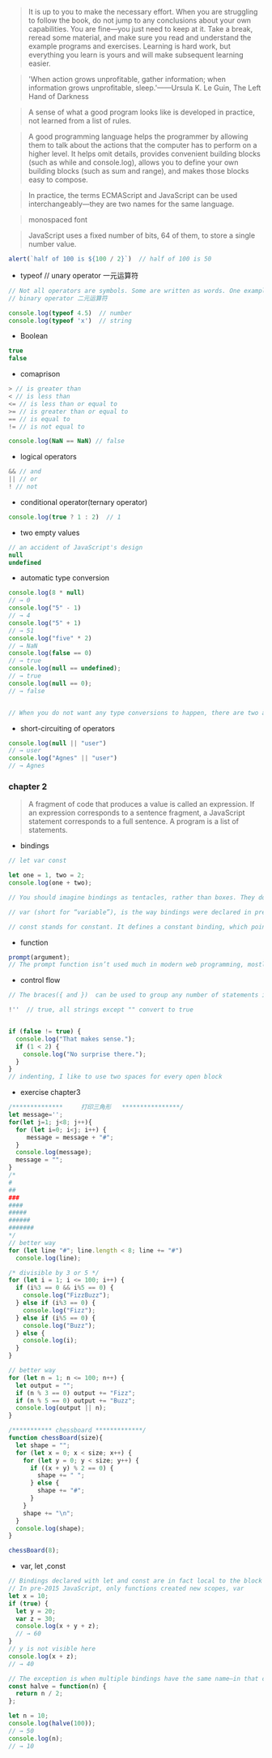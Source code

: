 > It is up to you to make the necessary effort. When you are struggling to follow the book, do not jump to any conclusions about your own capabilities. You are fine—you just need to keep at it. Take a break, reread some material, and make sure you read and understand the example programs and exercises. Learning is hard work, but everything you learn is yours and will make subsequent learning easier.

> 'When action grows unprofitable, gather information; when information grows unprofitable, sleep.'——Ursula K. Le Guin, The Left Hand of Darkness

> A sense of what a good program looks like is developed in practice, not learned from a list of rules.

> A good programming language helps the programmer by allowing them to talk about the actions that the computer has to perform on a higher level. It helps omit details, provides convenient building blocks (such as while and console.log), allows you to define your own building blocks (such as sum and range), and makes those blocks easy to compose.

>  In practice, the terms ECMAScript and JavaScript can be used interchangeably—they are two names for the same language.

> monospaced font

> JavaScript uses a fixed number of bits, 64 of them, to store a single number value.

```javascript
alert(`half of 100 is ${100 / 2}`)  // half of 100 is 50
```

-  typeof  // unary operator 一元运算符 
```javascript
// Not all operators are symbols. Some are written as words. One example is the typeof operator, which produces a string value naming the type of the value you give it.
// binary operator 二元运算符

console.log(typeof 4.5)  // number
console.log(typeof 'x')  // string

```

- Boolean
```javascript
true
false
```

- comaprison
```javascript
> // is greater than
< // is less than
<= // is less than or equal to 
>= // is greater than or equal to
== // is equal to
!= // is not equal to 

console.log(NaN == NaN) // false
```

- logical operators
```javascript
&& // and
|| // or
! // not
```

- conditional operator(ternary operator)
```javascript
console.log(true ? 1 : 2)  // 1
```

- two empty values
```javascript
// an accident of JavaScript's design
null
undefined
```

- automatic type conversion
```javascript
console.log(8 * null)
// → 0
console.log("5" - 1)
// → 4
console.log("5" + 1)
// → 51
console.log("five" * 2)
// → NaN
console.log(false == 0)
// → true
console.log(null == undefined);
// → true
console.log(null == 0);
// → false


// When you do not want any type conversions to happen, there are two additional operators: === and !==. 
```

- short-circuiting of operators
```javascript
console.log(null || "user")
// → user
console.log("Agnes" || "user")
// → Agnes
```

### chapter 2

> A fragment of code that produces a value is called an expression.
> If an expression corresponds to a sentence fragment, a JavaScript statement corresponds to a full sentence. A program is a list of statements.

- bindings  
```javascript
// let var const

let one = 1, two = 2;
console.log(one + two);

// You should imagine bindings as tentacles, rather than boxes. They do not contain values; they grasp them—two bindings can refer to the same value. 

// var (short for “variable”), is the way bindings were declared in pre-2015 JavaScript. 

// const stands for constant. It defines a constant binding, which points at the same value for as long as it lives.
```

- function
```javascript
prompt(argument);
// The prompt function isn’t used much in modern web programming, mostly because you have no control over the way the resulting dialog looks, but can be helpful in toy programs and experiments.
```

- control flow
```javascript
// The braces({ and })  can be used to group any number of statements into a single statement, called a block.

!''  // true, all strings except "" convert to true


if (false != true) {
  console.log("That makes sense.");
  if (1 < 2) {
    console.log("No surprise there.");
  }
}
// indenting, I like to use two spaces for every open block
```

- exercise chapter3
```javascript
/**************     打印三角形   ****************/
let message='';
for(let j=1; j<8; j++){
  for (let i=0; i<j; i++) {
     message = message + "#";
  }
  console.log(message);
  message = "";
}
/*
#
##
###
####
#####
######
#######
*/
// better way
for (let line "#"; line.length < 8; line += "#")
  console.log(line);

/* divisible by 3 or 5 */
for (let i = 1; i <= 100; i++) {
  if (i%3 == 0 && i%5 == 0) {
    console.log("FizzBuzz");
  } else if (i%3 == 0) {
    console.log("Fizz");
  } else if (i%5 == 0) {
    console.log("Buzz");
  } else {
    console.log(i);
  }
}

// better way
for (let n = 1; n <= 100; n++) {
  let output = "";
  if (n % 3 == 0) output += "Fizz";
  if (n % 5 == 0) output += "Buzz";
  console.log(output || n);
}

/*********** chessboard *************/
function chessBoard(size){
  let shape = "";
  for (let x = 0; x < size; x++) {
    for (let y = 0; y < size; y++) {
      if ((x + y) % 2 == 0) {
        shape += " ";
      } else {
        shape += "#";
      }
    }
    shape += "\n";
  }
  console.log(shape);
}

chessBoard(8);
```


- var, let ,const
```javascript
// Bindings declared with let and const are in fact local to the block that they are declared in
// In pre-2015 JavaScript, only functions created new scopes, var
let x = 10;
if (true) {
  let y = 20;
  var z = 30;
  console.log(x + y + z);
  // → 60
}
// y is not visible here
console.log(x + z);
// → 40

// The exception is when multiple bindings have the same name—in that case, code can see only the innermost one.
const halve = function(n) {
  return n / 2;
};

let n = 10;
console.log(halve(100));
// → 50
console.log(n);
// → 10
```


